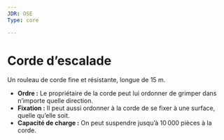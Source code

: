 ```yaml
---
JDR: OSE
Type: core

---
```

# Corde d’escalade

Un rouleau de corde fine et résistante, longue de 15 m.

- **Ordre :** Le propriétaire de la corde peut lui ordonner de grimper dans n’importe quelle direction.
- **Fixation :** Il peut aussi ordonner à la corde de se fixer à une surface, quelle qu’elle soit.
- **Capacité de charge :** On peut suspendre jusqu’à 10 000 pièces à la corde.